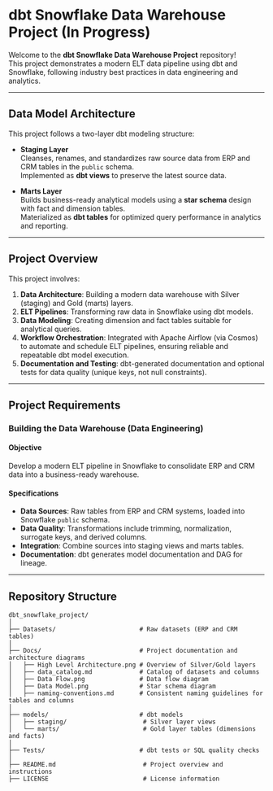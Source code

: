 # dbt Snowflake Data Warehouse Project (In Progress)

Welcome to the **dbt Snowflake Data Warehouse Project** repository!  
This project demonstrates a modern ELT data pipeline using dbt and Snowflake, following industry best practices in data engineering and analytics. 

---

## Data Model Architecture

This project follows a two-layer dbt modeling structure:

- **Staging Layer**  
  Cleanses, renames, and standardizes raw source data from ERP and CRM tables in the `public` schema.  
  Implemented as **dbt views** to preserve the latest source data.

- **Marts Layer**  
  Builds business-ready analytical models using a **star schema** design with fact and dimension tables.  
  Materialized as **dbt tables** for optimized query performance in analytics and reporting.

---

## Project Overview

This project involves:

1. **Data Architecture**: Building a modern data warehouse with Silver (staging) and Gold (marts) layers.  
2. **ELT Pipelines**: Transforming raw data in Snowflake using dbt models.  
3. **Data Modeling**: Creating dimension and fact tables suitable for analytical queries.  
4. **Workflow Orchestration**: Integrated with Apache Airflow (via Cosmos) to automate and schedule ELT pipelines, ensuring reliable and repeatable dbt model execution.
5. **Documentation and Testing**: dbt-generated documentation and optional tests for data quality (unique keys, not null constraints).

---

## Project Requirements

### Building the Data Warehouse (Data Engineering)

#### Objective
Develop a modern ELT pipeline in Snowflake to consolidate ERP and CRM data into a business-ready warehouse.

#### Specifications
- **Data Sources**: Raw tables from ERP and CRM systems, loaded into Snowflake `public` schema.  
- **Data Quality**: Transformations include trimming, normalization, surrogate keys, and derived columns.  
- **Integration**: Combine sources into staging views and marts tables.   
- **Documentation**: dbt generates model documentation and DAG for lineage.

---

## Repository Structure
```
dbt_snowflake_project/
│
├── Datasets/                       # Raw datasets (ERP and CRM tables)
│
├── Docs/                           # Project documentation and architecture diagrams
│   ├── High Level Architecture.png # Overview of Silver/Gold layers
│   ├── data_catalog.md             # Catalog of datasets and columns
│   ├── Data Flow.png               # Data flow diagram
│   ├── Data Model.png              # Star schema diagram
│   ├── naming-conventions.md       # Consistent naming guidelines for tables and columns
│
├── models/                         # dbt models
│   ├── staging/                     # Silver layer views
│   └── marts/                       # Gold layer tables (dimensions and facts)
│
├── Tests/                          # dbt tests or SQL quality checks
│
├── README.md                        # Project overview and instructions
├── LICENSE                          # License information
```
